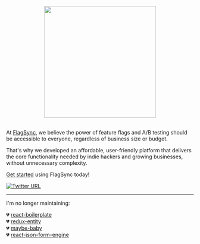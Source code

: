 <div style='text-align: center;'>
  <a href='https://www.flagsync.com'>
   <img sty src='https://flagsync-horizon.s3.amazonaws.com/assets/og-twitter.png' height='300px' />
  </a>
</div>
<br />

At [FlagSync](https://www.flagsync.com), we believe the power of feature flags and A/B testing should be accessible to everyone, regardless of business size or budget.

That's why we developed an affordable, user-friendly platform that delivers the core functionality needed by indie hackers and growing businesses, without unnecessary complexity. 

[Get started](https://docs.flagsync.com/getting-started/set-up-flagsync) using FlagSync today!

[![Twitter URL](https://img.shields.io/twitter/url/https/twitter.com/flagsync.svg?style=social&label=Follow%20%40flagsync)](https://twitter.com/flagsync)


----

I'm no longer maintaining:

💔 [react-boilerplate](https://github.com/mikechabot/react-boilerplate)
<br />
💔 [redux-entity](https://github.com/mikechabot/redux-entity)
<br />
💔 [maybe-baby](https://github.com/mikechabot/maybe-baby)
<br />
💔 [react-json-form-engine](https://github.com/mikechabot/react-json-form-engine)
